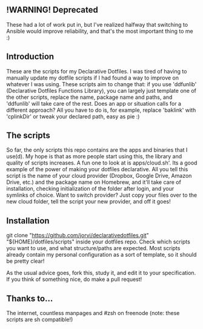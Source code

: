 ## !WARNING! Deprecated

These had a lot of work put in, but I've realized halfway that switching to Ansible would improve reliability, and that's the most important thing to me :)

## Introduction

These are the scripts for my Declarative Dotfiles. I was tired of having to manually update my dotfile scripts if I had found a way to improve on whatever I was using. These scripts aim to change that:
if you use 'ddfunlib' (Declarative Dotfiles Functions Library), you can largely just template one of the other scripts, replace the name, package name and paths, and 'ddfunlib' will take care of the rest.
Does an app or situation calls for a different approach? All you have to do is, for example, replace 'baklink' with 'cplinkDir' or tweak your declared path, easy as pie :)

## The scripts

So far, the only scripts this repo contains are the apps and binaries that I use(d). My hope is that as more people start using this, the library and quality of scripts increases.
A fun one to look at is apps/cloud.sh'. Its a good example of the power of making your dotfiles declarative. All you tell this script is the name of your cloud provider (Dropbox, Google Drive, Amazon Drive, etc.)
and the package name on Homebrew, and it'll take care of installation, checking initialization of the folder after login, and your symlinks of choice. Want to switch provider? Just copy your files over to the new cloud folder,
tell the script your new provider, and off it goes!

## Installation

git clone "https://github.com/jorvi/declarativedotfiles.git" "${HOME}/dotfiles/scripts" inside your dotfiles repo. Check which scripts you want to use, and what structure/paths are expected.
Most scripts already contain my personal configuration as a sort of template, so it should be pretty clear!

As the usual advice goes, fork this, study it, and edit it to your specification. If you think of something nice, do make a pull request!

## Thanks to…
The internet, countless manpages and #zsh on freenode (note: these scripts are sh compatible!)
